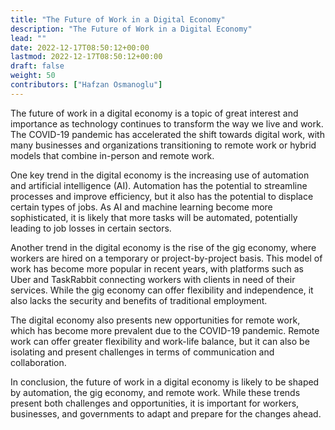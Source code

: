```yaml
---
title: "The Future of Work in a Digital Economy"
description: "The Future of Work in a Digital Economy"
lead: ""
date: 2022-12-17T08:50:12+00:00
lastmod: 2022-12-17T08:50:12+00:00
draft: false
weight: 50
contributors: ["Hafzan Osmanoglu"]
---
```


The future of work in a digital economy is a topic of great interest and importance as technology continues to transform the way we live and work. The COVID-19 pandemic has accelerated the shift towards digital work, with many businesses and organizations transitioning to remote work or hybrid models that combine in-person and remote work.

One key trend in the digital economy is the increasing use of automation and artificial intelligence (AI). Automation has the potential to streamline processes and improve efficiency, but it also has the potential to displace certain types of jobs. As AI and machine learning become more sophisticated, it is likely that more tasks will be automated, potentially leading to job losses in certain sectors.

Another trend in the digital economy is the rise of the gig economy, where workers are hired on a temporary or project-by-project basis. This model of work has become more popular in recent years, with platforms such as Uber and TaskRabbit connecting workers with clients in need of their services. While the gig economy can offer flexibility and independence, it also lacks the security and benefits of traditional employment.

The digital economy also presents new opportunities for remote work, which has become more prevalent due to the COVID-19 pandemic. Remote work can offer greater flexibility and work-life balance, but it can also be isolating and present challenges in terms of communication and collaboration.

In conclusion, the future of work in a digital economy is likely to be shaped by automation, the gig economy, and remote work. While these trends present both challenges and opportunities, it is important for workers, businesses, and governments to adapt and prepare for the changes ahead.
